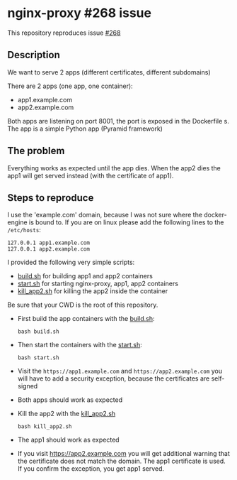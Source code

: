 # nginx-proxy #268 issue

This repository reproduces issue [#268](https://github.com/jwilder/nginx-proxy/issues/268)

## Description

We want to serve 2 apps (different certificates, different subdomains)

There are 2 apps (one app, one container):
  - app1.example.com
  - app2.example.com

Both apps are listening on port 8001, the port is exposed in the Dockerfile s.
The app is a simple Python app (Pyramid framework)

## The problem

Everything works as expected until the app dies.
When the app2 dies the app1 will get served instead (with the certificate of app1).

## Steps to reproduce

I use the 'example.com' domain, because I was not sure where the docker-engine is bound to. If you are on linux
please add the following lines to the `/etc/hosts`:

```
127.0.0.1 app1.example.com
127.0.0.1 app2.example.com
```

I provided the following very simple scripts:
- [build.sh](build.sh) for building app1 and app2 containers
- [start.sh](start.sh) for starting nginx-proxy, app1, app2 containers
- [kill_app2.sh](kill_app2.sh) for killing the app2 inside the container

Be sure that your CWD is the root of this repository.

- First build the app containers with the [build.sh](build.sh):

  `bash build.sh`

- Then start the containers with the [start.sh](start.sh):

  `bash start.sh`

- Visit the `https://app1.example.com` and `https://app2.example.com` you will have to add a security exception,
  because the certificates are self-signed
- Both apps should work as expected
- Kill the app2 with the [kill_app2.sh](kill_app2.sh)

  `bash kill_app2.sh`

- The app1 should work as expected
- If you visit https://app2.example.com you will get additional warning that the certificate does not match the domain. The app1 certificate is used. If you confirm the exception, you get app1 served.
